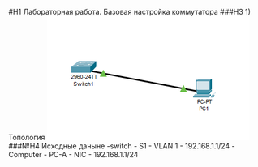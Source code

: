 #H1 Лабораторная работа. Базовая настройка коммутатора 
###H3 1) Топология
![](https://github.com/Chausy/DZ/blob/4b9b85e7a1f1e7b0b7ada10123fd8931a3a0f971/%D1%82%D0%BE%D0%BF%D0%BE%D0%BB%D0%BE%D0%B3%D0%B8%D1%8F.PNG)
###№H4 Исходные даныне
-switch - S1 - VLAN 1 - 192.168.1.1/24
-Computer - PC-A - NIC - 192.168.1.1/24
